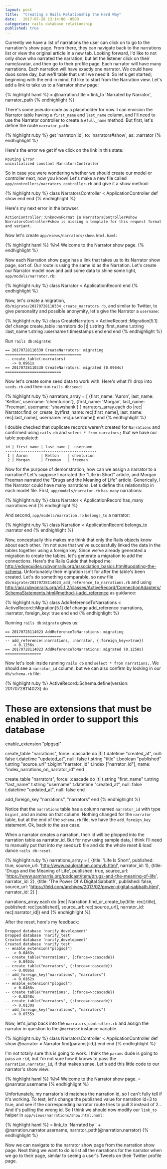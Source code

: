 ```yaml
---
layout: post
title:  "Creating a Rails Relationship the Hard Way"
date:   2017-07-28 13:14:00 -0500
categories: rails database relationship
published: true
---
```

Currently we have a list of narrations the user can click on to go to the narration's show page. From there, they can navigate back to the narrations list or view the original article in a new tab. Looking forward, I'd like to not only show who narrated the narration, but let the listener click on their name/avatar, and then go to their profile page. Each narrator will have many narrations. Each narration will have exactly one narrator. We could have duos some day, but we'll table that until we need it. So let's get started; beginning with the end in mind, I'd like to start from the Narration view. Let's add a link to take us to a Narrator show page:

{% highlight haml %}
= @narration.title
= link_to 'Narrated by Narrator', narrator_path
{% endhighlight %}

There's some pseudo-code as a placeholder for now. I can envision the Narrator table having a `first_name` and `last_name` column, and I'll need to use the Narrator controller to create a `#full_name` method. But first, let's define the route `narrator_path`:

{% highlight ruby %}
get 'narrator/:id', to: 'narrators#show', as: :narrator
{% endhighlight %}

Here's the error we get if we click on the link in this state:

```
Routing Error
uninitialized constant NarratorsController
```

So in case you were wondering whether we should create our model or controller next, now you know! Let's make a new file called `app/controllers/narrators_controller.rb` and give it a show method:

{% highlight ruby %}
class NarratorsController < ApplicationController
  def show
  end
end
{% endhighlight %}

Here's my next error in the browser:

```
ActionController::UnknownFormat in NarratorsController#show
NarratorsController#show is missing a template for this request format and variant.
```

Now let's create `app/views/narrators/show.html.haml`:

{% highlight haml %}
%h4 Welcome to the Narrator show page.
{% endhighlight %}

Now each Narration show page has a link that takes us to its Narrator show page, sort of. Our route is using the same id as the Narration. Let's create our Narrator model now and add some data to shine some light, `app/models/narrator.rb`:

{% highlight ruby %}
class Narrator < ApplicationRecord
end
{% endhighlight %}

Now, let's create a migration, `db/migrate/20170728110334_create_narrators.rb`, and similar to Twitter, to give personality and possible anonymity, let's give the Narrator a `username`:

{% highlight ruby %}
class CreateNarrators < ActiveRecord::Migration[5.1]
  def change
    create_table :narrators do |t|
      t.string :first_name
      t.string :last_name
      t.string :username
      t.timestamps
    end
  end
end
{% endhighlight %}

Run `rails db:migrate`:

```
== 20170728110330 CreateNarrators: migrating ==================================
-- create_table(:narrators)
   -> 0.0961s
== 20170728110330 CreateNarrators: migrated (0.0964s) =========================
```

Now let's create some seed data to work with. Here's what I'll drop into `seeds.rb` and then run `rails db:seed`:

{% highlight ruby %}
narrators_array = [
  {first_name: 'Aaron', last_name: 'Kelton', username: 'chemturion'},
  {first_name: 'Morgan', last_name: 'Freeman', username: 'shawshank'}
]
narrators_array.each do |rec|
  Narrator.find_or_create_by(first_name: rec[:first_name], last_name: rec[:last_name], username: rec[:username])
end
{% endhighlight %}

I double checked that duplicate records weren't created for `Narrations` and confirmed using `rails db` and `select * from narrators;` that we have our table populated:

```
id | first_name | last_name |  username  
----+------------+-----------+-----------
 1 | Aaron      | Kelton    | chemturion
 2 | Morgan     | Freeman   | freeman    
```

Now for the purpose of demonstration, how can we assign a narrator to a narration? Let's suppose I narrated the "Life in Short" article, and Morgan Freeman narrated the "Drugs and the Meaning of Life" article. Generically, I the Narrator could have many narrations. Let's define this relationship in each model file. First, `app/models/narrator.rb` `has_many` narrations:

{% highlight ruby %}
class Narrator < ApplicationRecord
  has_many :narrations
end
{% endhighlight %}

And second, `app/models/narration.rb` `belongs_to` a narrator:

{% highlight ruby %}
class Narration < ApplicationRecord
  belongs_to :narrator
end
{% endhighlight %}

Now, conceptually this makes me think that only the Rails objects know about each other. I'm not sure that we've successfully linked the data in the tables together using a foreign key. Since we've already generated a migration to create the tables, let's generate a migration to add the connections. Here's the Rails Guide that helped me: http://edgeguides.rubyonrails.org/association_basics.html#updating-the-schema. Unfortunately their migration isn't for after the table's been created. Let's do something comparable, so new file `db/migrate/20170728114023_add_reference_to_narrations.rb` and using http://api.rubyonrails.org/v5.1.2/classes/ActiveRecord/ConnectionAdapters/SchemaStatements.html#method-i-add_reference as guidance:

{% highlight ruby %}
class AddReferenceToNarrations < ActiveRecord::Migration[5.1]
  def change
    add_reference :narrations, :narrator, foreign_key: true
  end
end
{% endhighlight %}

Running `rails db:migrate` gives us:

```
== 20170728114023 AddReferenceToNarrations: migrating =========================
-- add_reference(:narrations, :narrator, {:foreign_key=>true})
   -> 0.1256s
== 20170728114023 AddReferenceToNarrations: migrated (0.1258s) ================
```

Now let's look inside running `rails db` and `select * from narrations;`. We should see a `narrator_id` column, but we can also confirm by looking in our `db/schema.rb` file:

{% highlight ruby %}
ActiveRecord::Schema.define(version: 20170728114023) do

  # These are extensions that must be enabled in order to support this database
  enable_extension "plpgsql"

  create_table "narrations", force: :cascade do |t|
    t.datetime "created_at", null: false
    t.datetime "updated_at", null: false
    t.string "title"
    t.boolean "published"
    t.string "source_url"
    t.bigint "narrator_id"
    t.index ["narrator_id"], name: "index_narrations_on_narrator_id"
  end

  create_table "narrators", force: :cascade do |t|
    t.string "first_name"
    t.string "last_name"
    t.string "username"
    t.datetime "created_at", null: false
    t.datetime "updated_at", null: false
  end

  add_foreign_key "narrations", "narrators"
end
{% endhighlight %}

Notice that the `narrations` table has a column named `narrator_id` with type `bigint`, and an index on that column. Nothing changed for the `narrator` table, but at the end of the `schema.rb` file, we have the `add_foreign_key` statement. Ok, back to the use case.

When a narrator creates a narration, their id will be plopped into the narration table as narrator_id. But for now using sample data, I think I'll need to manually put that into my seeds.rb file and do the whole reset & load dance `rails db:reset`.

{% highlight ruby %}
narrations_array = [
  {title: 'Life Is Short',                  published: true,  source_url: 'http://www.paulgraham.com/vb.html', narrator_id: 1},
  {title: 'Drugs and the Meaning of Life',  published: true,  source_url: 'https://www.samharris.org/podcast/item/drugs-and-the-meaning-of-life', narrator_id: 2},
  {title: 'The Power Of A Digital Sabbath', published: false, source_url: 'https://feld.com/archives/2017/02/power-digital-sabbath.html', narrator_id: 2}
]

narrations_array.each do |rec|
  Narration.find_or_create_by(title: rec[:title], published: rec[:published], source_url: rec[:source_url], narrator_id: rec[:narrator_id])
end
{% endhighlight %}

After the reset, here's my feedback:

```
Dropped database 'narify_development'
Dropped database 'narify_test'
Created database 'narify_development'
Created database 'narify_test'
-- enable_extension("plpgsql")
   -> 0.0463s
-- create_table("narrations", {:force=>:cascade})
   -> 0.0403s
-- create_table("narrators", {:force=>:cascade})
   -> 0.0086s
-- add_foreign_key("narrations", "narrators")
   -> 0.0162s
-- enable_extension("plpgsql")
   -> 0.0468s
-- create_table("narrations", {:force=>:cascade})
   -> 0.0248s
-- create_table("narrators", {:force=>:cascade})
   -> 0.0130s
-- add_foreign_key("narrations", "narrators")
   -> 0.0755s
```

Now, let's jump back into the `narrators_controller.rb` and assign the narrator in question to the `@narrator` instance variable.

{% highlight ruby %}
class NarratorsController < ApplicationController
  def show
    @narrator = Narrator.find(params[:id])
  end
end
{% endhighlight %}

I'm not totally sure this is going to work. I think the `params` dude is going to pass an `:id`, but I'm not sure how it knows to pass the `narration.narrator_id`, if that makes sense. Let's add this little code to our narrator's show view:

{% highlight haml %}
%h4 Welcome to the Narrator show page.
= @narrator.username
{% endhighlight %}

Unfortunately, my narrator's id matches the narration id, so I can't fully tell if it's working. To test, let's change the published value for narration id=3 to true, and see if the corresponding narrator route tries to pull 3 instead of 2... And it's pulling the wrong id. So I think we should now modify our `link_to` helper in `app/views/narrations/show.html.haml`:

{% highlight haml %}
= link_to 'Narrated by ' + @narration.narrator.username, narrator_path(@narration.narrator)
{% endhighlight %}

Now we can navigate to the narrator show page from the narration show page. Next thing we want to do is list all the narrations for the narrator when we go to their page, similar to seeing a user's Tweets on their Twitter profile page.
